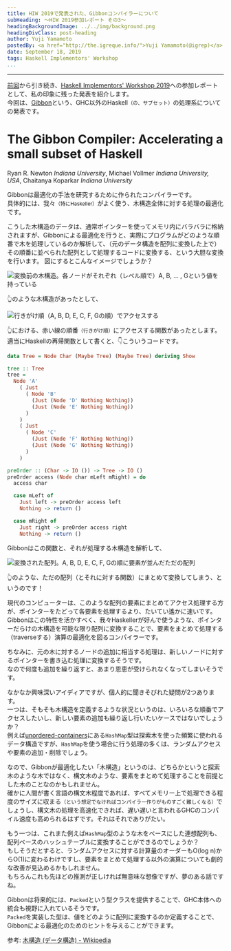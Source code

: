 ```yaml
---
title: HIW 2019で発表された、Gibbonコンパイラーについて
subHeading: ～HIW 2019参加レポート その3～
headingBackgroundImage: ../../img/background.png
headingDivClass: post-heading
author: Yuji Yamamoto
postedBy: <a href="http://the.igreque.info/">Yuji Yamamoto(@igrep)</a>
date: September 18, 2019
tags: Haskell Implementors' Workshop
...
```

---

[前回](/posts/2019/hiw-ghc-future.html)から引き続き、[Haskell Implementors' Workshop 2019](https://icfp19.sigplan.org/home/hiw-2019#About)への参加レポートとして、私の印象に残った発表を紹介します。  
今回は、[Gibbon](http://iu-parfunc.github.io/gibbon/)という、GHC以外のHaskell<small>（の、サブセット）</small>の処理系についての発表です。

# The Gibbon Compiler: Accelerating a small subset of Haskell

Ryan R. Newton *Indiana University*, Michael Vollmer *Indiana University, USA*, Chaitanya Koparkar *Indiana University*

Gibbonは最適化の手法を研究するために作られたコンパイラーです。  
具体的には、我々<small>（特にHaskeller）</small>がよく使う、木構造全体に対する処理の最適化です。

こうした木構造のデータは、通常ポインターを使ってメモリ内にバラバラに格納されますが、Gibbonによる最適化を行うと、実際にプログラムがどのような順番で木を処理しているのか解析して、（元のデータ構造を配列に変換した上で）その順番に並べられた配列として処理するコードに変換する、という大胆な変換を行います。
図にするとこんなイメージでしょうか？

![変換前の木構造。各ノードがそれぞれ（レベル順で）A, B, ... , Gという値を持っている](/img/2019/hiw-gibbons/tree-and-array1.svg)

👆のような木構造があったとして、

![行きがけ順（A, B, D, E, C, F, Gの順）でアクセスする](/img/2019/hiw-gibbons/tree-and-array2.svg)

👆における、赤い線の順番<small>（行きがけ順）</small>にアクセスする関数があったとします。  
適当にHaskellの再帰関数として書くと、👇こういうコードです。

```haskell
data Tree = Node Char (Maybe Tree) (Maybe Tree) deriving Show

tree :: Tree
tree =
  Node 'A'
    ( Just
      ( Node 'B'
        (Just (Node 'D' Nothing Nothing))
        (Just (Node 'E' Nothing Nothing))
      )
    )
    ( Just
      ( Node 'C'
        (Just (Node 'F' Nothing Nothing))
        (Just (Node 'G' Nothing Nothing))
      )
    )

preOrder :: (Char -> IO ()) -> Tree -> IO ()
preOrder access (Node char mLeft mRight) = do
  access char

  case mLeft of
    Just left -> preOrder access left
    Nothing -> return ()

  case mRight of
    Just right -> preOrder access right
    Nothing -> return ()
```

Gibbonはこの関数と、それが処理する木構造を解析して、

![変換された配列。A, B, D, E, C, F, Gの順に要素が並んだただの配列](/img/2019/hiw-gibbons/tree-and-array3.svg)

👆のような、ただの配列（とそれに対する関数）にまとめて変換してしまう、というのです！

現代のコンピューターは、このような配列の要素にまとめてアクセス処理する方が、ポインターをたどって各要素を処理するより、たいてい遙かに速いです。  
Gibbonはこの特性を活かすべく、我々Haskellerが好んで使うような、ポインターだらけの木構造を可能な限り配列に変換することで、要素をまとめて処理する（traverseする）演算の最適化を図るコンパイラーです。

ちなみに、元の木に対するノードの追加に相当する処理は、新しいノードに対するポインターを書き込む処理に変換するそうです。  
なので何度も追加を繰り返すと、あまり恩恵が受けられなくなってしまいそうです。

なかなか興味深いアイディアですが、個人的に聞きそびれた疑問が2つあります。  
一つは、そもそも木構造を定義するような状況というのは、いろいろな順番でアクセスしたいし、新しい要素の追加も繰り返し行いたいケースではないでしょうか？  
例えば[unordered-containers](http://hackage.haskell.org/package/unordered-containers)にある`HashMap`型は探索木を使った頻繁に使われるデータ構造ですが、`HashMap`を使う場合に行う処理の多くは、ランダムアクセスや要素の追加・削除でしょう。

なので、Gibbonが最適化したい「木構造」というのは、どちらかというと探索木のような木ではなく、構文木のような、要素をまとめて処理することを前提とした木のことなのかもしれません。  
確かに人間が書く言語の構文木程度であれば、すべてメモリー上で処理できる程度のサイズに収まる<small>（という想定でなければコンパイラー作りがものすごく難しくなる）</small>でしょうし、構文木の処理を高速化できれば、遅い遅いと言われるGHCのコンパイル速度も高められるはずです。それはそれでありがたい。

もう一つは、これまた例えば`HashMap`型のような木をベースにした連想配列も、配列ベースのハッシュテーブルに変換することができるのでしょうか？  
もしそうだとすると、ランダムアクセスに対する計算量のオーダーもO(log n)からO(1)に変わるわけですし、要素をまとめて処理する以外の演算についても劇的な改善が見込めるかもしれません。  
もちろんこれも先ほどの推測が正しければ無意味な想像ですが、夢のある話ですね。

Gibbonは将来的には、`Packed`という型クラスを提供することで、GHC本体への統合も視野に入れているそうです。  
`Packed`を実装した型は、値をどのように配列に変換するのか定義することで、Gibbonによる最適化のためのヒントを与えることができます。

参考: [木構造 (データ構造) - Wikipedia](https://ja.wikipedia.org/w/index.php?title=%E6%9C%A8%E6%A7%8B%E9%80%A0_\(%E3%83%87%E3%83%BC%E3%82%BF%E6%A7%8B%E9%80%A0\)&oldid=72655479)
